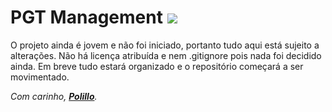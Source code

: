 # PGT Management <img src="https://media.giphy.com/media/gCydzWWKPjkdO/giphy.gif"/>

O projeto ainda é jovem e não foi iniciado, portanto tudo aqui está sujeito a alterações. Não há licença atribuída e nem .gitignore pois nada foi decidido ainda. Em breve tudo estará organizado e o repositório começará a ser movimentado.

*Com carinho, [**Polillo**](https://github.com/matheuspolillo).*
